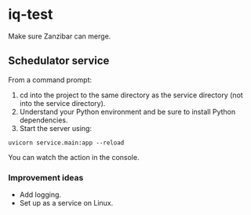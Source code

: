 # iq-test

Make sure Zanzibar can merge.

## Schedulator service

From a command prompt:

1. cd into the project to the same directory as the service directory (not into the service directory).
2. Understand your Python environment and be sure to install Python dependencies.
3. Start the server using:

`uvicorn service.main:app --reload`

You can watch the action in the console.

### Improvement ideas

- Add logging.
- Set up as a service on Linux.

